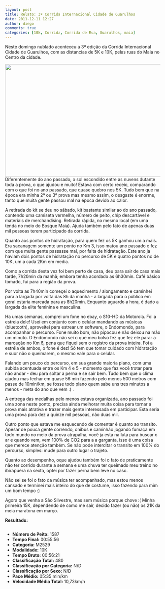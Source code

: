 ```yaml
---
layout: post
title: Relato: 3ª Corrida Internacional Cidade de Guarulhos
date: 2011-12-11 12:27
author: diego
comments: true
categories: [10k, Corrida, Corrida de Rua, Guarulhos, maia]
---
```

Neste domingo nublado aconteceu a 3ª edição da Corrida Internacional Cidade de Guarulhos, com as distancias de 5K e 10K, pelas ruas do Maia no Centro da cidade.
<div class="moldura"><a class="lightbox" href="http://www.diegoronan.com.br/diegoronan/wp-content/uploads/2011/12/corrida_grs_01.JPG"><img class="imgTitulo" src="http://www.diegoronan.com.br/diegoronan/wp-content/uploads/2011/12/corrida_grs_01.JPG" alt="" width="547" height="364" /></a></div>
Diferentemente do ano passado, o sol escondido entre as nuvens dutante toda a prova, o que ajudou e muito! Estava com certo receio, comparando com o que foi no ano passado, que quase quebro nos 5K. Tudo bem que na época era minha 2ª ou 3ª prova mas mesmo assim, o desgaste é enorme, tanto que muita gente passou mal na época devido ao calor.

A retirada do kit se deu no sábado, kit bastante similar ao do ano passado, contendo uma camiseta vermelha, número de peito, chip descartável e materiais de merchandising. Retirada rápida, no mesmo local (em uma tenda no meio do Bosque Maia). Ajuda também pelo fato de apenas duas mil pessoas terem participado da corrida.

Quanto aos pontos de hidratação, para quem fez os 5K ganhou um a mais. Era sacanagem somente um ponto no Km 3, isso matou ano passado e fez com que muita gente passasse mal, por falta de hidratação. Este ano ja haviam dois pontos de hidratação no percurso de 5K e quatro pontos no de 10K, um a cada 2Km em media.

Como a corrida desta vez foi bem perto de casa, deu para sair de casa mais tarde, 7h20min da manhã; embora tenha acordado as 6h30min. Café básico tomado, fui para a região da prova.

Por volta as 7h40min começei o aquecimento / alongamento e caminhei para a largada por volta das 8h da manhã - a largada para o público em geral estaria marcada para as 8h20min. Enquanto aguardo a hora, é dado a largada da elite feminina e masculina.

Ha umas semanas, comprei um fone no ebay, o S10-HD da Motorola. Foi a estreia dele! Usei em conjunto com o celular mandando as músicas (bluetooth), aproveitei para estrear um software, o Endomondo, para acompanhar o percurso. Fone muito bom, não pipocou e não deixou na mão um minuto. O Endomondo não sei o que meu bolso fez que fez ele parar a marcação no <a href="http://www.endomondo.com/workouts/qDnJ23XKQB0" target="_blank">Km 6</a>, pena que fiquei sem o registro da prova inteira. Foi a estréia de ambos, o fone é dez! Só tem que tomar cuidado com hidratação e suor não o queimarem, o mesmo vale para o celular.

Falando um pouco do percurso, em sua grande maioria plano, com uma subida acentuada entre os Km 4 e 5 - momento que faz você trotar para não andar - deu para soltar a perna e se sair bem. Tudo bem que o clima ajudou mas fechar em quase 56 min fazendo pelo menos 500 metros com passe de 10min/km, se fosse todo plano quem sabe uns tres minutos a menos - meta do ano que vem :) .

A entrega das medalhas pelo menos estava organizada, ano passado foi uma zona neste ponto, precisa ainda melhorar muita coisa para tornar a prova mais atrativa e trazer mais gente interessada em participar. Esta seria uma prova para dez a quinze mil pessoas, não duas mil.

Outro ponto que estava me esquecendo de comentar é quanto ao transito. Apesar de pouca gente correndo, onibus e caminhão jogando fumaça em todo mundo no meio da prova atrapalha, você ja esta na luta para buscar o ar e quando vem, vem 100% de CO2 para a a garganta, isso é uma coisa que merece atenção também. Se não pode interditar o transito em 100% do percurso, simples: mude para outro lugar o trajeto.

Quanto ao desempenho, oque ajudou também foi o fato de praticamente não ter corrido durante a semana e uma chuva ter queimado meu treino no ibirapuera na sexta, optei por fazer perna bem leve no caso.

Não sei se foi o fato da música ter acompanhado, mas estou menos cansado e terminei mais inteiro do que de costume, isso fazendo para mim um bom tempo :)

Agora que venha a São Silvestre, mas sem música porque chove :( Minha primeira 15K, dependendo de como me sair, decido fazer (ou não) os 21K da meia maratona em março.

<strong>Resultado:</strong>
<div class="moldura"><a class="lightbox cboxElement" href="http://www.diegoronan.com.br/diegoronan/wp-content/uploads/2011/12/3corrida_grs2011_big.jpg"><img src="http://www.diegoronan.com.br/diegoronan/wp-content/uploads/2011/12/3corrida_grs2011.jpg" alt="" /></a></div>
<ul>
	<li><strong>Número de Peito:</strong> 1587</li>
	<li><strong>Tempo Final:</strong> 00:55:56</li>
	<li><strong>Categoria:</strong> M2529</li>
	<li><strong>Modalidade:</strong> 10K</li>
	<li><strong>Tempo Bruto:</strong> 00:56:21</li>
	<li><strong>Classificação Total:</strong> 480</li>
	<li><strong>Classificação por Categoria:</strong> N/D</li>
	<li><strong>Classificação por Sexo:</strong> N/D</li>
	<li><strong>Pace Médio:</strong> 05:35 min/km</li>
	<li><strong> Velocidade Média Total:</strong> 10,73km/h</li>
</ul>
&nbsp;

&nbsp;
